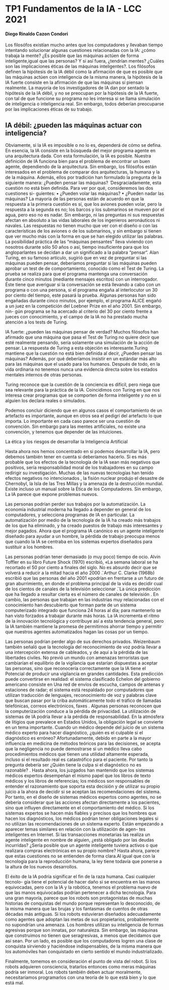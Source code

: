 <h1> TP1 Fundamentos de la IA - LCC 2021 </h1>

<h4> Diego Rinaldo Cazon Condori </h4>
	
Los filosófos existían mucho antes que los computadores y llevaban tiempo intentando solucionar algunas cuestiones relacionadas con la
IA: ¿cómo trabaja la mente? ¿Es posible que las máquinas actúen de forma inteligente,igual que las personas? Y si así fuera, ¿tendrían mentes? ¿Cuáles son las implicaciones éticas de las máquinas inteligentes?.
	Los filósofos definen la hipótesis de la IA débil como la afirmación de que es posible que las máquinas actúen con inteligencia de la misma manera, la hipótesis de la IA fuerte consiste en la afirmación de que las máquinas sí piensan realmente. La mayoría de los investigadores de IA dan por sentado la hipótesis de la IA débil, y no se preocupan por la hipótesis de la IA fuerte, con tal de que funcione su programa no les interesa si se llama simulación de inteligencia o inteligencia real. Sin embargo, todos deberían preocuparse por las implicaciones éticas de su trabajo.

<h2> IA débil: ¿pueden las máquinas actuar con inteligencia? </h2>

Obviamente, si la IA es imposible o no lo es, dependerá de cómo se defina. En esencia, la IA consiste en la búsqueda del mejor programa agente en una arquitectura dada. Con esta formulación, la IA es posible. Nuestra definición de IA funciona bien para el problema de encontrar un buen agente, dependiendo de la arquitectura. Sin
embargo, los filósofos están interesados en el problema de comparar dos arquitecturas,
la humana y la de la máquina. Además, ellos por tradición han formulado la pregunta
de la siguiente manera: ¿Pueden pensar las máquinas? ̈ Desgraciadamente, esta
cuestión no está bien definida. Para ver por qué, consideremos las dos cuestiones si-
guientes:
• ¿Pueden volar las máquinas?
• ¿Pueden nadar las máquinas?
La mayoría de las personas están de acuerdo en que la respuesta a la primera cuestión
es sí, que los aviones pueden volar, pero la respuesta a la segunda es no; los barcos y los submarinos se mueven por el agua, pero eso no es nadar. Sin embargo, ni las preguntas ni sus respuestas afectan en absoluto a las vidas laborales de los ingenieros aeronáuticos ni navales. Las respuestas no tienen mucho que ver con el diseño o con las características de los aviones o de los submarinos,  y sin embargo sí tienen que ver mucho más con la forma en que se han elegido utilizar
las palabras. La posibilidad práctica de las “máquinas pensantes” lleva viviendo con nosotros durante sólo 50 años o así, tiempo insuficiente para que los angloparlantes se decidan a dar un significado a la palabra “pensar“.
Alan Turing, en su famoso artículo, sugirió que en vez de preguntar si las máquinas pueden pensar, deberíamos preguntar si las máquinas pueden aprobar un test de de comportamiento, conocido como el Test de Turing. La prueba se realiza para que el programa mantenga una conversación durante cinco minutos (mediante mensajes escritos) con un interrogador. Éste tiene que averiguar si la conversación se
está llevando a cabo con un programa o con una persona, si el programa engaña al
interlocutor un 30 por ciento del tiempo, este pasará la prueba. Algunas personas han sido engañadas durante cinco minutos, por ejemplo, el programa ALICE engañó a un juez en la competición del Loebner Prize en el año 2001. Sin embargo, nin-
gún programa se ha acercado al criterio del 30 por ciento frente a jueces con conocimiento, y el campo de la IA no ha prestado mucha atención a los tests de Turing. 


IA fuerte: ¿pueden las máquinas pensar 
de verdad? 
Muchos filósofos han afirmado que una máquina que pasa el Test de Turing no quiere
decir que esté realmente pensando, sería solamente una simulación de la acción de 
pensar. 
La respuesta de Turing a esta objeción es interesante.Turing mantiene que la cuestión no está bien definida al decir, ¿Pueden pensar las máquinas? Además, por qué deberíamos insistir en un estándar más alto para las máquinas que el usado para los humanos. Después de todo, en la vida ordinaria no tenemos nunca una evidencia directa sobre los estados mentales internos de otras personas.

Turing reconoce que la cuestión de la conciencia es difícil, pero niega que
sea relevante para la práctica de la IA. Coincidimos con Turing en que nos interesa crear programas que se comporten de forma inteligente y no en si alguien los declara reales o simulados.

Podemos concluir diciendo que en algunos casos el comportamiento de un artefacto es importante, aunque en otros sea el pedigrí del artefacto lo que importa. Lo importante en cada caso parece ser una cuestión de convención. Sin embargo para las mentes artificiales, no existe una convención, y tenemos que depender de las intuiciones. 

La ética y los riesgos de desarrollar 
la Inteligencia Artificial 


Hasta ahora nos hemos concentrado en si podemos desarrollar la IA, pero debemos también tener en cuenta si deberíamos hacerlo. Si es más probable que los efectos de la tecnología de la IA sean más negativos que positivos, sería responsabilidad moral de los trabajadores en su campo redirigir su investigación. Muchas de las nuevas tecnologías han tenido efectos negativos no intencionados , la fisión nuclear produjo el desastre de Chernobyl, la Isla de las Tres Millas y la amenaza de la destrucción mundial. Existe incluso un manual sobre la Ética de los Computadores. Sin embargo, La IA parece que expone problemas nuevos.

Las personas podrían perder sus trabajos por la automatización. La economía
industrial moderna ha llegado a depender en general de los computadores, y selecciona programas de IA en particular. La automatización por medio de la tecnología de la IA ha creado más trabajos de los que ha eliminado, y ha creado puestos de trabajo más interesantes y mejor pagados. Ahora que el programa IA canónico es un agente inteligente diseñado para ayudar a un hombre, la pérdida de trabajo preocupa menos que cuando la IA se centraba en los sistemas expertos diseñados para sustituir a los hombres.

Las personas podrían tener demasiado (o muy poco) tiempo de ocio. Alvin Toffler
en su libro Future Shock (1970) escribió, «La semana laboral se ha recortado el 50 por
ciento a finales del siglo. No es absurdo decir que se volverá a reducir a la mitad hacia el año 2000 ̈. Arthur C. Clarke (1968b) escribió que las personas del año 2001 «podrían en frentarse a un futuro de gran aburrimiento, en donde el problema principal de la vida es decidir cual de los cientos de canales de la televisión seleccionar ̈. La única predicción que ha llegado a resultar cierta es el número de canales de televisión . En cambio, las personas que trabajan en las industrias muy relacionadas con el conocimiento han descubierto que forman parte de un sistema computerizado integrado que funciona 24 horas al día; para mantenerlo se han visto forzados a trabajar durante más horas. La IA  incrementa el ritmo de la innovación tecnológica y contribuye así a esta tendencia general, pero la IA también mantiene la promesa de permitirnos ahorrar tiempo y permitir que nuestros agentes automatizados hagan las cosas por un tiempo.

Las personas podrían perder algo de sus derechos privados. Weizenbaum también
señaló que la tecnología del reconocimiento de voz podría llevar a una intercepción
extensa de cableados, y de aquí a la pérdida de las libertades civiles. No previó un mundo con amenazas terroristas que cambiarían el equilibrio de la vigilancia que estarían dispuestas a aceptar las personas, sino que reconocería correctamente que la IA tiene el Potencial de producir una vigilancia en grandes cantidades. Esta predicción puede convertirse en realidad: el sistema clasificado Echelon del gobierno americano consiste en Una red de envíos de escucha, campos de antenas y estaciones de radar; el sistema está respaldado por computadores que utilizan traducción de lenguajes, reconocimiento de voz y palabras clave que buscan pasar por la criba automáticamente todo el tráfico de llamadas telefónicas, correos electrónicos, faxes . Algunas personas reconocen que la computerización conduce a la pérdida de privacidad. La utilización de sistemas de IA podría llevar a la pérdida de responsabilidad. En
la atmósfera de litigios que prevalece en Estados Unidos, la obligación legal se convierte en un tema importante. Cuando un médico depende del juicio de un sistema médico experto para hacer diagnóstico, ¿quién es el culpable si el diagnóstico es erróneo? Afortunadamente, debido en parte a la mayor influencia en medicina de métodos teóricos para las decisiones, se acepta que la negligencia no puede demostrarse si un médico lleva cabo procedimientos médicos que tienen una utilidad altamente esperada, incluso si el resultado real es catastrófico para el paciente. Por tanto la pregunta debería ser ¿Quién tiene la culpa si el diagnóstico no es razonable? . Hasta ahora, los juzgados han mantenido que los sistemas médicos expertos desempeñan el mismo papel que los libros de
texto médicos y los libros de referencias; los médicos son responsables de entender el
razonamiento que soporta esta decisión y de utilizar su propio juicio a la ahora de decidir si se aceptan las recomendaciones del sistema. Por tanto, en el diseño de sistemas médicos expertos como agentes, no se debería considerar que las acciones afectan directamente a los pacientes, sino que influyen directamente en el comportamiento del médico. Si los sistemas expertos se hacen más fiables y precisos que los hombres que hacen los diagnósticos, los médicos podrían tener obligaciones legales si no utilizan las recomendaciones de un sistema experto.
Están empezando a aparecer temas similares en relación con la utilización de agen-
tes inteligentes en Internet. Si las transacciones monetarias las realiza un agente inteligente en nombre de alguien, ¿está obligado por las deudas incurridas? ¿Sería posible que un agente inteligente tuviera activos o que realizara compras electrónicas en su propio nombre? Hasta ahora, parece que estas cuestiones no se entienden de forma clara.Al igual que con la tecnología para la reproducción humana, la ley tiene todavía que ponerse a la altura de los nuevos desarrollos.

El éxito de la IA podría significar el fin de la raza humana. Casi cualquier tecnolo-
gía tiene el potencial de hacer daño si se encuentra en las manos equivocadas, pero con la IA y la robótica, tenemos el problema nuevo de que las manos equivocadas podrían pertenecer a dicha tecnología.
Para una gran mayoría, parece que los robots son protagonistas de muchas historias
de conquistas del mundo porque representan lo desconocido, de la misma manera que
las brujas y los fantasmas de cuentos de otras décadas más antiguas. Si los robots estuvieran diseñados adecuadamente como agentes que adoptan las metas de sus propietarios, probablemente no supondrían una amenaza. Los hombres utilizan su inteligencia de formas agresivas porque son innatas, por naturaleza. Sin embargo, las máquinas que construimos no tienen que seragresivas, a menos que decidamos que así sean. Por un lado, es posible que los computadores logren una clase de conquista sirviendo y haciéndose indispensables, de la misma manera que los automóviles han conquistado en cierto sentido el mundo industrializado.

Finalmente, tomemos en consideración el punto de vista del robot. Si los robots
adquieren consciencia, tratarlos entonces como meras máquinas podría ser inmoral. Los robots también deben actuar moralmente, 
necesitaríamos programarlos con una teoría de lo que está bien y lo que está mal.
